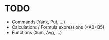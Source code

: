 TODO
========

* Commands (Yank, Put, ...)
* Calculations / Formula expressions (=A0+B5)
* Functions (Sum, Avg, ...)
